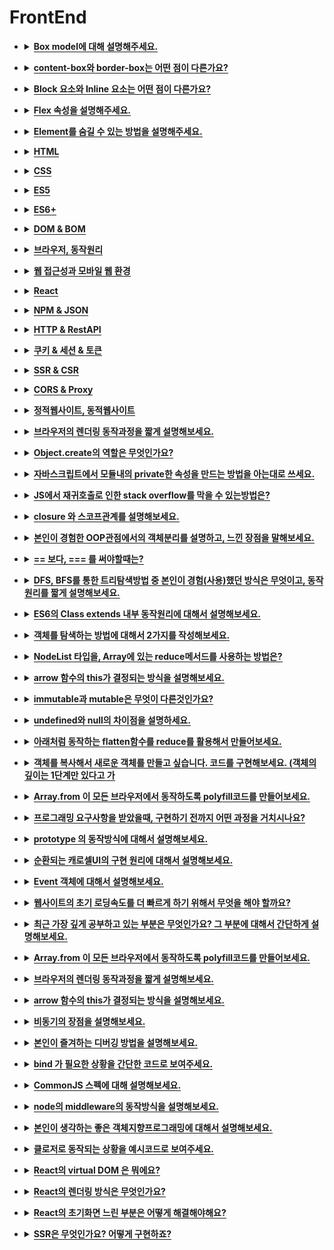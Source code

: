 # FrontEnd

<div class="page-body">
   <ul>
      <li>
         <details>
            <summary><span style="border-bottom:0.05em solid"><strong>Box model에 대해 설명해주세요.</strong></span></summary>
         </details>
      </li>
   </ul>
   <ul>
      <li>
         <details>
            <summary><span style="border-bottom:0.05em solid"><strong>content-box와 border-box는 어떤 점이 다른가요?</strong></span></summary>
         </details>
      </li>
   </ul>
   <ul>
      <li>
         <details>
            <summary><span style="border-bottom:0.05em solid"><strong>Block 요소와 Inline 요소는 어떤 점이 다른가요?</strong></span></summary>
         </details>
      </li>
   </ul>
   <ul>
      <li>
         <details>
            <summary><span style="border-bottom:0.05em solid"><strong>Flex 속성을 설명해주세요.</strong></span></summary>
         </details>
      </li>
   </ul>
   <ul>
      <li>
         <details>
            <summary><span style="border-bottom:0.05em solid"><strong>Element를 숨길 수 있는 방법을 설명해주세요.</strong></span></summary>
         </details>
      </li>
   </ul>
   <ul>
      <li>
         <details>
            <summary><span style="border-bottom:0.05em solid"><strong>HTML</strong></span></summary>
         </details>
      </li>
   </ul>
   <ul>
      <li>
         <details>
            <summary><span style="border-bottom:0.05em solid"><strong>CSS</strong></span></summary>
         </details>
      </li>
   </ul>
   <ul>
      <li>
         <details>
            <summary><span style="border-bottom:0.05em solid"><strong>ES5</strong></span></summary>
         </details>
      </li>
   </ul>
   <ul>
      <li>
         <details>
            <summary><span style="border-bottom:0.05em solid"><strong>ES6+</strong></span></summary>
         </details>
      </li>
   </ul>
   <ul>
      <li>
         <details>
            <summary><span style="border-bottom:0.05em solid"><strong>DOM &amp; BOM</strong></span></summary>
         </details>
      </li>
   </ul>
   <ul>
      <li>
         <details>
            <summary><span style="border-bottom:0.05em solid"><strong>브라우저, 동작원리</strong></span></summary>
         </details>
      </li>
   </ul>
   <ul>
      <li>
         <details>
            <summary><span style="border-bottom:0.05em solid"><strong>웹 접근성과 모바일 웹 환경</strong></span></summary>
         </details>
      </li>
   </ul>
   <ul>
      <li>
         <details>
            <summary><span style="border-bottom:0.05em solid"><strong>React</strong></span></summary>
         </details>
      </li>
   </ul>
   <ul>
      <li>
         <details>
            <summary><span style="border-bottom:0.05em solid"><strong>NPM &amp; JSON</strong></span></summary>
         </details>
      </li>
   </ul>
   <ul>
      <li>
         <details>
            <summary><span style="border-bottom:0.05em solid"><strong>HTTP &amp; RestAPI</strong></span></summary>
         </details>
      </li>
   </ul>
   <ul>
      <li>
         <details>
            <summary><span style="border-bottom:0.05em solid"><strong>쿠키 &amp; 세션 &amp; 토큰</strong></span></summary>
         </details>
      </li>
   </ul>
   <ul>
      <li>
         <details>
            <summary><span style="border-bottom:0.05em solid"><strong>SSR &amp; CSR</strong></span></summary>
         </details>
      </li>
   </ul>
   <ul>
      <li>
         <details>
            <summary><span style="border-bottom:0.05em solid"><strong>CORS &amp; Proxy</strong></span></summary>
         </details>
      </li>
   </ul>
   <ul>
      <li>
         <details>
            <summary><span style="border-bottom:0.05em solid"><strong>정적웹사이트, 동적웹사이트</strong></span></summary>
         </details>
      </li>
   </ul>
   <ul>
      <li>
         <details>
            <summary><span style="border-bottom:0.05em solid"><strong>브라우저의 렌더링 동작과정을 짧게 설명해보세요.</strong></span></summary>
         </details>
      </li>
   </ul>
   <ul>
      <li>
         <details>
            <summary><span style="border-bottom:0.05em solid"><strong>Object.create의 역할은 무엇인가요?</strong></span></summary>
         </details>
      </li>
   </ul>
   <ul>
      <li>
         <details>
            <summary><span style="border-bottom:0.05em solid"><strong>자바스크립트에서 모듈내의 private한 속성을 만드는 방법을 아는대로 쓰세요.</strong></span></summary>
         </details>
      </li>
   </ul>
   <ul>
      <li>
         <details>
            <summary><span style="border-bottom:0.05em solid"><strong>JS에서 재귀호출로 인한 stack overflow를 막을 수 있는방법은?</strong></span></summary>
         </details>
      </li>
   </ul>
   <ul>
      <li>
         <details>
            <summary><span style="border-bottom:0.05em solid"><strong>closure 와 스코프관계를 설명해보세요.</strong></span></summary>
         </details>
      </li>
   </ul>
   <ul>
      <li>
         <details>
            <summary><span style="border-bottom:0.05em solid"><strong>본인이 경험한 OOP관점에서의 객체분리를 설명하고, 느낀 장점을 말해보세요.</strong></span></summary>
         </details>
      </li>
   </ul>
   <ul>
      <li>
         <details>
            <summary><span style="border-bottom:0.05em solid"><strong>== 보다, === 를 써야할때는?</strong></span></summary>
         </details>
      </li>
   </ul>
   <ul>
      <li>
         <details>
            <summary><span style="border-bottom:0.05em solid"><strong>DFS, BFS를 통한 트리탐색방법 중 본인이 경험(사용)했던 방식은 무엇이고, 동작원리를 짧게 설명해보세요.</strong></span></summary>
         </details>
      </li>
   </ul>
   <ul>
      <li>
         <details>
            <summary><span style="border-bottom:0.05em solid"><strong>ES6의 Class extends 내부 동작원리에 대해서 설명해보세요.</strong></span></summary>
         </details>
      </li>
   </ul>
   <ul>
      <li>
         <details>
            <summary><span style="border-bottom:0.05em solid"><strong>객체를 탐색하는 방법에 대해서 2가지를 작성해보세요.</strong></span></summary>
         </details>
      </li>
   </ul>
   <ul>
      <li>
         <details>
            <summary><span style="border-bottom:0.05em solid"><strong>NodeList 타입을, Array에 있는 reduce메서드를 사용하는 방법은?</strong></span></summary>
         </details>
      </li>
   </ul>
   <ul>
      <li>
         <details>
            <summary><span style="border-bottom:0.05em solid"><strong>arrow 함수의 this가 결정되는 방식을 설명해보세요.</strong></span></summary>
         </details>
      </li>
   </ul>
   <ul>
      <li>
         <details>
            <summary><span style="border-bottom:0.05em solid"><strong>immutable과 mutable은 무엇이 다른것인가요?</strong></span></summary>
         </details>
      </li>
   </ul>
   <ul>
      <li>
         <details>
            <summary><span style="border-bottom:0.05em solid"><strong>undefined와 null의 차이점을 설명하세요.</strong></span></summary>
         </details>
      </li>
   </ul>
   <ul>
      <li>
         <details>
            <summary><span style="border-bottom:0.05em solid"><strong>아래처럼 동작하는 flatten함수를 reduce를 활용해서 만들어보세요.</strong></span></summary>
            <pre><code>  const arr = [[1, 2], [3, 4], [5, 6]];
    const flattenedArray = flatten(arr);
    console.log(flattenedArray)  //[1, 2, 3, 4, 5, 6];</code></pre>
         </details>
      </li>
   </ul>
   <ul>
      <li>
         <details>
            <summary><span style="border-bottom:0.05em solid"><strong>객체를 복사해서 새로운 객체를 만들고 싶습니다. 코드를 구현해보세요. (객체의 깊이는 1단계만 있다고 가</strong></span></summary>
         </details>
      </li>
   </ul>
   <ul>
      <li>
         <details>
            <summary><span style="border-bottom:0.05em solid"><strong>Array.from 이 모든 브라우저에서 동작하도록 polyfill코드를 만들어보세요.</strong></span></summary>
         </details>
      </li>
   </ul>
   <ul>
      <li>
         <details>
            <summary><span style="border-bottom:0.05em solid"><strong>프로그래밍 요구사항을 받았을때, 구현하기 전까지 어떤 과정을 거치시나요?</strong></span></summary>
         </details>
      </li>
   </ul>
   <ul>
      <li>
         <details>
            <summary><span style="border-bottom:0.05em solid"><strong>prototype 의 동작방식에 대해서 설명해보세요.</strong></span></summary>
         </details>
      </li>
   </ul>
   <ul>
      <li>
         <details>
            <summary><span style="border-bottom:0.05em solid"><strong>순환되는 캐로셀UI의 구현 원리에 대해서 설명해보세요.</strong></span></summary>
         </details>
      </li>
   </ul>
   <ul>
      <li>
         <details>
            <summary><span style="border-bottom:0.05em solid"><strong>Event 객체에 대해서 설명해보세요.</strong></span></summary>
         </details>
      </li>
   </ul>
   <ul>
      <li>
         <details>
            <summary><span style="border-bottom:0.05em solid"><strong>웹사이트의 초기 로딩속도를 더 빠르게 하기 위해서 무엇을 해야 할까요?</strong></span></summary>
         </details>
      </li>
   </ul>
   <ul>
      <li>
         <details>
            <summary><span style="border-bottom:0.05em solid"><strong>최근 가장 깊게 공부하고 있는 부분은 무엇인가요? 그 부분에 대해서 간단하게 설명해보세요.</strong></span></summary>
         </details>
      </li>
   </ul>
   <ul>
      <li>
         <details>
            <summary><span style="border-bottom:0.05em solid"><strong>Array.from 이 모든 브라우저에서 동작하도록 polyfill코드를 만들어보세요.</strong></span></summary>
         </details>
      </li>
   </ul>
   <ul>
      <li>
         <details>
            <summary><span style="border-bottom:0.05em solid"><strong>브라우저의 렌더링 동작과정을 짧게 설명해보세요.</strong></span></summary>
         </details>
      </li>
   </ul>
   <ul>
      <li>
         <details>
            <summary><span style="border-bottom:0.05em solid"><strong>arrow 함수의 this가 결정되는 방식을 설명해보세요.</strong></span></summary>
         </details>
      </li>
   </ul>
   <ul>
      <li>
         <details>
            <summary><span style="border-bottom:0.05em solid"><strong>비동기의 장점을 설명해보세요.</strong></span></summary>
         </details>
      </li>
   </ul>
   <ul>
      <li>
         <details>
            <summary><span style="border-bottom:0.05em solid"><strong>본인이 즐겨하는 디버깅 방법을 설명해보세요.</strong></span></summary>
         </details>
      </li>
   </ul>
   <ul>
      <li>
         <details>
            <summary><span style="border-bottom:0.05em solid"><strong>bind 가 필요한 상황을 간단한 코드로 보여주세요.</strong></span></summary>
         </details>
      </li>
   </ul>
   <ul>
      <li>
         <details>
            <summary><span style="border-bottom:0.05em solid"><strong>CommonJS 스펙에 대해 설명해보세요.</strong></span></summary>
         </details>
      </li>
   </ul>
   <ul>
      <li>
         <details>
            <summary><span style="border-bottom:0.05em solid"><strong>node의 middleware의 동작방식을 설명해보세요.</strong></span></summary>
         </details>
      </li>
   </ul>
   <ul>
      <li>
         <details>
            <summary><span style="border-bottom:0.05em solid"><strong>본인이 생각하는 좋은 객체지향프로그래밍에 대해서 설명해보세요.</strong></span></summary>
         </details>
      </li>
   </ul>
   <ul>
      <li>
         <details>
            <summary><span style="border-bottom:0.05em solid"><strong>클로저로 동작되는 상황을 예시코드로 보여주세요.</strong></span></summary>
         </details>
      </li>
   </ul>
   <ul>
      <li>
         <details>
            <summary><span style="border-bottom:0.05em solid"><strong>React의 virtual DOM 은 뭐에요?</strong></span></summary>
         </details>
      </li>
   </ul>
   <ul>
      <li>
         <details>
            <summary><span style="border-bottom:0.05em solid"><strong>React의 렌더링 방식은 무엇인가요?</strong></span></summary>
         </details>
      </li>
   </ul>
   <ul>
      <li>
         <details>
            <summary><span style="border-bottom:0.05em solid"><strong>React의 초기화면 느린 부분은 어떻게 해결해야해요?</strong></span></summary>
         </details>
      </li>
   </ul>
   <ul>
      <li>
         <details>
            <summary><span style="border-bottom:0.05em solid"><strong>SSR은 무엇인가요? 어떻게 구현하죠?</strong></span></summary>
         </details>
      </li>
   </ul>
   <p></p>
</div>
